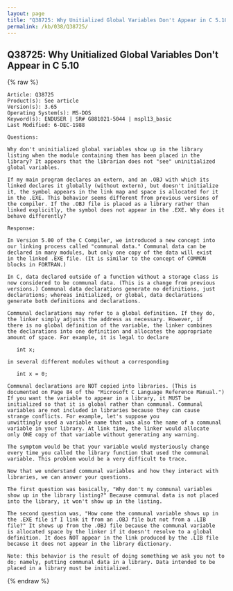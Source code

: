 ```yaml
---
layout: page
title: "Q38725: Why Unitialized Global Variables Don't Appear in C 5.10"
permalink: /kb/038/Q38725/
---
```


## Q38725: Why Unitialized Global Variables Don't Appear in C 5.10

{% raw %}

	Article: Q38725
	Product(s): See article
	Version(s): 3.65
	Operating System(s): MS-DOS
	Keyword(s): ENDUSER | SR# G881021-5044 | mspl13_basic
	Last Modified: 6-DEC-1988
	
	Questions:
	
	Why don't uninitialized global variables show up in the library
	listing when the module containing them has been placed in the
	library? It appears that the librarian does not "see" uninitialized
	global variables.
	
	If my main program declares an extern, and an .OBJ with which its
	linked declares it globally (without extern), but doesn't initialize
	it, the symbol appears in the link map and space is allocated for it
	in the .EXE. This behavior seems different from previous versions of
	the compiler. If the .OBJ file is placed as a library rather than
	linked explicitly, the symbol does not appear in the .EXE. Why does it
	behave differently?
	
	Response:
	
	In Version 5.00 of the C Compiler, we introduced a new concept into
	our linking process called "communal data." Communal data can be
	declared in many modules, but only one copy of the data will exist
	in the linked .EXE file. (It is similar to the concept of COMMON
	blocks in FORTRAN.)
	
	In C, data declared outside of a function without a storage class is
	now considered to be communal data. (This is a change from previous
	versions.) Communal data declarations generate no definitions, just
	declarations; whereas initialized, or global, data declarations
	generate both definitions and declarations.
	
	Communal declarations may refer to a global definition. If they do,
	the linker simply adjusts the address as necessary. However, if
	there is no global definition of the variable, the linker combines
	the declarations into one definition and allocates the appropriate
	amount of space. For example, it is legal to declare
	
	   int x;
	
	in several different modules without a corresponding
	
	   int x = 0;
	
	Communal declarations are NOT copied into libraries. (This is
	documented on Page 84 of the "Microsoft C Language Reference Manual.")
	If you want the variable to appear in a library, it MUST be
	initialized so that it is global rather than communal. Communal
	variables are not included in libraries because they can cause
	strange conflicts. For example, let's suppose you
	unwittingly used a variable name that was also the name of a communal
	variable in your library. At link time, the linker would allocate
	only ONE copy of that variable without generating any warning.
	
	The symptom would be that your variable would mysteriously change
	every time you called the library function that used the communal
	variable. This problem would be a very difficult to trace.
	
	Now that we understand communal variables and how they interact with
	libraries, we can answer your questions.
	
	The first question was basically, "Why don't my communal variables
	show up in the library listing?" Because communal data is not placed
	into the library, it won't show up in the listing.
	
	The second question was, "How come the communal variable shows up in
	the .EXE file if I link it from an .OBJ file but not from a .LIB
	file?" It shows up from the .OBJ file because the communal variable
	is allocated space by the linker if it doesn't resolve to a global
	definition. It does NOT appear in the link produced by the .LIB file
	because it does not appear in the library dictionary.
	
	Note: this behavior is the result of doing something we ask you not to
	do; namely, putting communal data in a library. Data intended to be
	placed in a library must be initialized.

{% endraw %}
